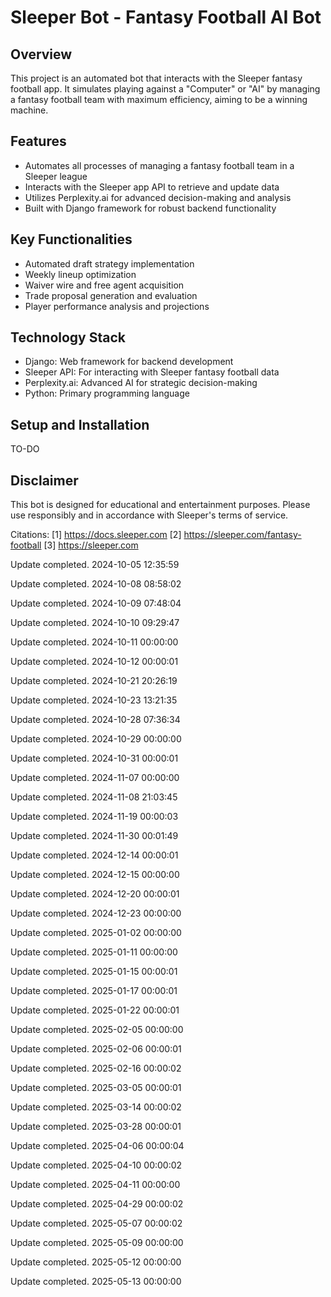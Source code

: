 # Sleeper Bot - Fantasy Football AI Bot

## Overview

This project is an automated bot that interacts with the Sleeper fantasy football app. It simulates playing against a "Computer" or "AI" by managing a fantasy football team with maximum efficiency, aiming to be a winning machine.

## Features

- Automates all processes of managing a fantasy football team in a Sleeper league
- Interacts with the Sleeper app API to retrieve and update data
- Utilizes Perplexity.ai for advanced decision-making and analysis
- Built with Django framework for robust backend functionality

## Key Functionalities

- Automated draft strategy implementation
- Weekly lineup optimization
- Waiver wire and free agent acquisition
- Trade proposal generation and evaluation
- Player performance analysis and projections

## Technology Stack

- Django: Web framework for backend development
- Sleeper API: For interacting with Sleeper fantasy football data
- Perplexity.ai: Advanced AI for strategic decision-making
- Python: Primary programming language

## Setup and Installation

TO-DO

## Disclaimer

This bot is designed for educational and entertainment purposes. Please use responsibly and in accordance with Sleeper's terms of service.

Citations:
[1] https://docs.sleeper.com
[2] https://sleeper.com/fantasy-football
[3] https://sleeper.com

Update completed. 2024-10-05 12:35:59

Update completed. 2024-10-08 08:58:02

Update completed. 2024-10-09 07:48:04

Update completed. 2024-10-10 09:29:47

Update completed. 2024-10-11 00:00:00

Update completed. 2024-10-12 00:00:01

Update completed. 2024-10-21 20:26:19

Update completed. 2024-10-23 13:21:35

Update completed. 2024-10-28 07:36:34

Update completed. 2024-10-29 00:00:00

Update completed. 2024-10-31 00:00:01

Update completed. 2024-11-07 00:00:00

Update completed. 2024-11-08 21:03:45

Update completed. 2024-11-19 00:00:03

Update completed. 2024-11-30 00:01:49

Update completed. 2024-12-14 00:00:01

Update completed. 2024-12-15 00:00:00

Update completed. 2024-12-20 00:00:01

Update completed. 2024-12-23 00:00:00

Update completed. 2025-01-02 00:00:00

Update completed. 2025-01-11 00:00:00

Update completed. 2025-01-15 00:00:01

Update completed. 2025-01-17 00:00:01

Update completed. 2025-01-22 00:00:01

Update completed. 2025-02-05 00:00:00

Update completed. 2025-02-06 00:00:01

Update completed. 2025-02-16 00:00:02

Update completed. 2025-03-05 00:00:01

Update completed. 2025-03-14 00:00:02

Update completed. 2025-03-28 00:00:01

Update completed. 2025-04-06 00:00:04

Update completed. 2025-04-10 00:00:02

Update completed. 2025-04-11 00:00:00

Update completed. 2025-04-29 00:00:02

Update completed. 2025-05-07 00:00:02

Update completed. 2025-05-09 00:00:00

Update completed. 2025-05-12 00:00:00

Update completed. 2025-05-13 00:00:00
